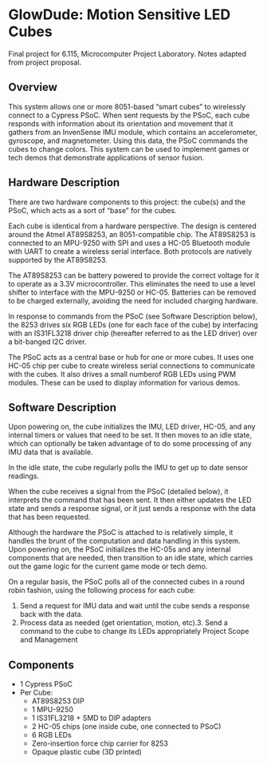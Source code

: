 # GlowDude: Motion Sensitive LED Cubes
Final project for 6.115, Microcomputer Project Laboratory. Notes adapted from
project proposal.

## Overview
This system allows one or more 8051-based “smart cubes” to
wirelessly connect to a Cypress PSoC. When sent requests by the PSoC, each cube responds with
information about its orientation and movement that it gathers from an InvenSense IMU module,
which contains an accelerometer, gyroscope, and magnetometer. Using this data, the PSoC
commands the cubes to change colors. This system can be used to implement games or tech
demos that demonstrate applications of sensor fusion.

## Hardware Description
There are two hardware components to this project: the cube(s) and the PSoC, which acts as a
sort of “base” for the cubes.

Each cube is identical from a hardware perspective. The design is centered around the Atmel
AT89S8253, an 8051-compatible chip.
The AT89S8253 is connected to an MPU-9250 with SPI and uses a HC-05
Bluetooth module with UART to create a wireless serial interface. Both protocols are natively
supported by the AT89S8253.

The AT89S8253 can be battery powered to provide the correct voltage for it to operate as a 3.3V
microcontroller. This eliminates the need to use a level shifter to interface with the
MPU-9250 or HC-05. Batteries can be removed to be charged externally, avoiding the
need for included charging hardware.

In response to commands from the PSoC (see Software Description below), the
8253 drives six RGB LEDs (one for each face of the cube) by interfacing with an IS31FL3218
driver chip (hereafter referred to as the LED driver) over a bit-banged I2C driver.

The PSoC acts as a central base or hub for one or more cubes. It uses one HC-05 chip per cube to
create wireless serial connections to communicate with the cubes. It also drives a small numberof RGB LEDs using PWM modules. These can be used to display information for various demos.

## Software Description
Upon powering on, the cube initializes the IMU, LED driver, HC-05, and any internal timers or
values that need to be set. It then moves to an idle state, which can optionally be taken advantage
of to do some processing of any IMU data that is available.

In the idle state, the cube regularly polls the IMU to get up to date sensor readings.

When the cube receives a signal from the PSoC (detailed below), it interprets the command that
has been sent. It then either updates the LED state and sends a response signal,
or it just sends a response with the data that
has been requested.

Although the hardware the PSoC is attached to is relatively simple, it handles the brunt of the
computation and data handling in this system. Upon powering on, the PSoC initializes the
HC-05s and any internal components that are needed, then transition to an idle state, which
carries out the game logic for the current game mode or tech demo. 

On a regular basis, the PSoC polls all of the connected cubes in a round robin fashion, using the
following process for each cube:
1. Send a request for IMU data and wait until the cube sends a response back with the data.
2. Process data as needed (get orientation, motion, etc).3. Send a command to the cube to change its LEDs appropriately
Project Scope and Management

## Components
* 1 Cypress PSoC
* Per Cube:
  * AT89S8253 DIP
  * 1 MPU-9250
  * 1 IS31FL3218 + SMD to DIP adapters
  * 2 HC-05 chips (one inside cube, one connected to PSoC)
  * 6 RGB LEDs
  * Zero-insertion force chip carrier for 8253
  * Opaque plastic cube (3D printed)

